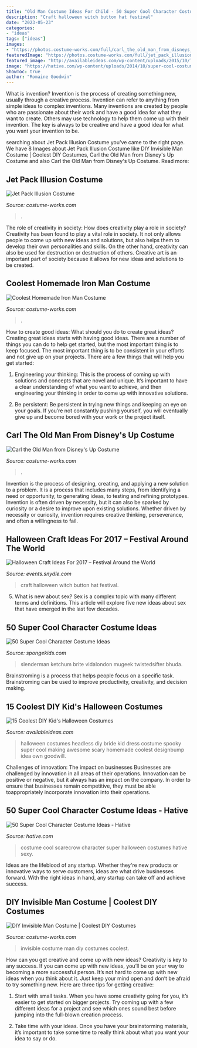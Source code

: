 ```yaml
---
title: "Old Man Costume Ideas For Child - 50 Super Cool Character Costume Ideas"
description: "Craft halloween witch button hat festival"
date: "2023-05-23"
categories:
- "ideas"
tags: ["ideas"]
images:
- "https://photos.costume-works.com/full/carl_the_old_man_from_disneys_up.jpg"
featuredImage: "https://photos.costume-works.com/full/jet_pack_illusion.jpg"
featured_image: "http://availableideas.com/wp-content/uploads/2015/10/This-super-spooky-headless-bride.jpg"
image: "https://hative.com/wp-content/uploads/2014/10/super-cool-costume-ideas/11-scarecrow-costume.jpg"
ShowToc: true
author: "Romaine Goodwin"
---
```



What is invention?
Invention is the process of creating something new, usually through a creative process. Invention can refer to anything from simple ideas to complex inventions. Many inventions are created by people who are passionate about their work and have a good idea for what they want to create. Others may use technology to help them come up with their invention. The key is always to be creative and have a good idea for what you want your invention to be.

	

		
searching about Jet Pack Illusion Costume you've came to the right page. We have 8 Images about Jet Pack Illusion Costume like DIY Invisible Man Costume | Coolest DIY Costumes, Carl the Old Man from Disney&#039;s Up Costume and also Carl the Old Man from Disney&#039;s Up Costume. Read more:
		
    
## Jet Pack Illusion Costume

<img loading=lazy src="https://photos.costume-works.com/full/jet_pack_illusion.jpg" onerror="this.onerror=null;this.src='https://tse3.mm.bing.net/th?id=OIP.UpVWsIZbNOhuTLbRLtzTAgHaLH&amp;pid=15.1';" alt="Jet Pack Illusion Costume">

_Source: costume-works.com_

>. 

	

The role of creativity in society: How does creativity play a role in society?
Creativity has been found to play a vital role in society. It not only allows people to come up with new ideas and solutions, but also helps them to develop their own personalities and skills. On the other hand, creativity can also be used for destruction or destruction of others. Creative art is an important part of society because it allows for new ideas and solutions to be created.

    
## Coolest Homemade Iron Man Costume

<img loading=lazy src="https://photos.costume-works.com/full/iron_man7.jpg" onerror="this.onerror=null;this.src='https://tse1.mm.bing.net/th?id=OIP.TwL-PlH8BQacmhqxG-j-eQHaM3&amp;pid=15.1';" alt="Coolest Homemade Iron Man Costume">

_Source: costume-works.com_

>. 

	

How to create good ideas: What should you do to create great ideas?
Creating great ideas starts with having good ideas. There are a number of things you can do to help get started, but the most important thing is to keep focused. The most important thing is to be consistent in your efforts and not give up on your projects. There are a few things that will help you get started:
1. Engineering your thinking: This is the process of coming up with solutions and concepts that are novel and unique. It’s important to have a clear understanding of what you want to achieve, and then engineering your thinking in order to come up with innovative solutions.

2. Be persistent: Be persistent in trying new things and keeping an eye on your goals. If you’re not constantly pushing yourself, you will eventually give up and become bored with your work or the project itself.


    
## Carl The Old Man From Disney&#039;s Up Costume

<img loading=lazy src="https://photos.costume-works.com/full/carl_the_old_man_from_disneys_up.jpg" onerror="this.onerror=null;this.src='https://tse2.mm.bing.net/th?id=OIP.XocWOO18PjJopoC5nqLeEwHaJ2&amp;pid=15.1';" alt="Carl the Old Man from Disney&#039;s Up Costume">

_Source: costume-works.com_

>. 

	

Invention is the process of designing, creating, and applying a new solution to a problem. It is a process that includes many steps, from identifying a need or opportunity, to generating ideas, to testing and refining prototypes. Invention is often driven by necessity, but it can also be sparked by curiosity or a desire to improve upon existing solutions. Whether driven by necessity or curiosity, invention requires creative thinking, perseverance, and often a willingness to fail.

    
## Halloween Craft Ideas For 2017 – Festival Around The World

<img loading=lazy src="https://events.snydle.com/files/2017/06/Halloween-Craft-Ideas-For-2017-2.jpg" onerror="this.onerror=null;this.src='https://tse3.mm.bing.net/th?id=OIP.vJgXYRhxD3aHeSuacNkLDQHaLH&amp;pid=15.1';" alt="Halloween Craft Ideas For 2017 – Festival Around the World">

_Source: events.snydle.com_

>craft halloween witch button hat festival. 

	

5. What is new about sex?
Sex is a complex topic with many different terms and definitions. This article will explore five new ideas about sex that have emerged in the last few decades.

    
## 50 Super Cool Character Costume Ideas

<img loading=lazy src="https://spongekids.com/wp-content/uploads/2014/10/super-cool-costume-ideas/36-slenderman-costume.jpg" onerror="this.onerror=null;this.src='https://tse3.mm.bing.net/th?id=OIP.s4IXIGjObFoAqzG8gelpBAHaLG&amp;pid=15.1';" alt="50 Super Cool Character Costume Ideas">

_Source: spongekids.com_

>slenderman ketchum brite vidalondon mugeek twistedsifter bhuda. 

	

Brainstroming is a process that helps people focus on a specific task. Brainstroming can be used to improve productivity, creativity, and decision making.

    
## 15 Coolest DIY Kid&#039;s Halloween Costumes

<img loading=lazy src="http://availableideas.com/wp-content/uploads/2015/10/This-super-spooky-headless-bride.jpg" onerror="this.onerror=null;this.src='https://tse4.mm.bing.net/th?id=OIP.C-6WzF3a_W4spDeYvFjTsgHaLn&amp;pid=15.1';" alt="15 Coolest DIY Kid&#039;s Halloween Costumes">

_Source: availableideas.com_

>halloween costumes headless diy bride kid dress costume spooky super cool making awesome scary homemade coolest designbump idea own goodwill. 

	

Challenges of innovation: The impact on businesses
Businesses are challenged by innovation in all areas of their operations. Innovation can be positive or negative, but it always has an impact on the company. In order to ensure that businesses remain competitive, they must be able toappropriately incorporate innovation into their operations.

    
## 50 Super Cool Character Costume Ideas - Hative

<img loading=lazy src="https://hative.com/wp-content/uploads/2014/10/super-cool-costume-ideas/11-scarecrow-costume.jpg" onerror="this.onerror=null;this.src='https://tse1.mm.bing.net/th?id=OIP.kBGO-qK-kMEda0B8BUMnCwHaLH&amp;pid=15.1';" alt="50 Super Cool Character Costume Ideas - Hative">

_Source: hative.com_

>costume cool scarecrow character super halloween costumes hative sexy. 

	

Ideas are the lifeblood of any startup. Whether they're new products or innovative ways to serve customers, ideas are what drive businesses forward. With the right ideas in hand, any startup can take off and achieve success.

    
## DIY Invisible Man Costume | Coolest DIY Costumes

<img loading=lazy src="https://photos.costume-works.com/full/invisible_man13.jpg" onerror="this.onerror=null;this.src='https://tse1.mm.bing.net/th?id=OIP.s7uRWbkKO7VW9aPzNP4oDAHaMT&amp;pid=15.1';" alt="DIY Invisible Man Costume | Coolest DIY Costumes">

_Source: costume-works.com_

>invisible costume man diy costumes coolest. 

	

How can you get creative and come up with new ideas?
Creativity is key to any success. If you can come up with new ideas, you’ll be on your way to becoming a more successful person. It’s not hard to come up with new ideas when you think about it. Just keep your mind open and don’t be afraid to try something new. Here are three tips for getting creative:
1. Start with small tasks. When you have some creativity going for you, it’s easier to get started on bigger projects. Try coming up with a few different ideas for a project and see which ones sound best before jumping into the full-blown creation process.

2. Take time with your ideas. Once you have your brainstorming materials, it’s important to take some time to really think about what you want your idea to say or do.

